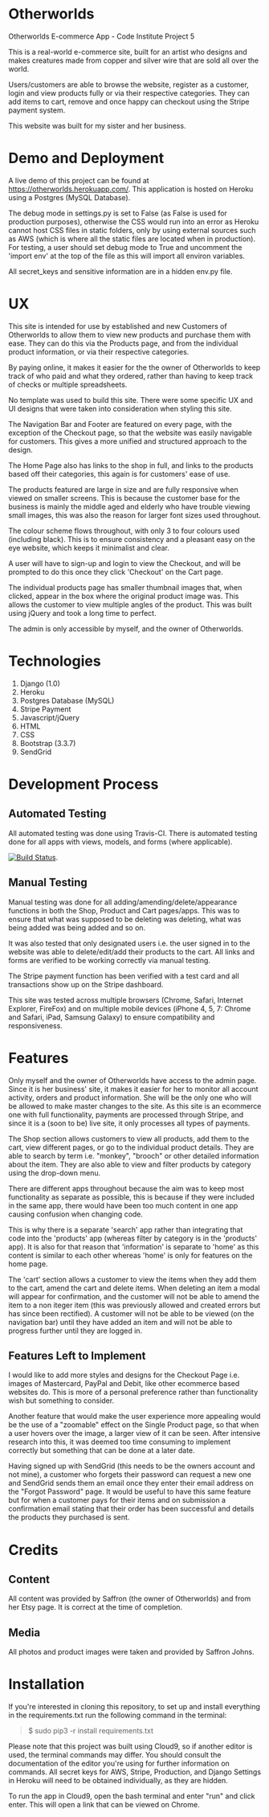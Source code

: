 # Otherworlds
Otherworlds E-commerce App - Code Institute Project 5

This is a real-world e-commerce site, built for an artist who designs and makes creatures made from copper and silver wire that are sold all over the world.

Users/customers are able to browse the website, register as a customer, login and view products fully or via their respective categories. They can add items to cart, remove and once happy can checkout using the Stripe payment system.

This website was built for my sister and her business.

# Demo and Deployment
A live demo of this project can be found at https://otherworlds.herokuapp.com/. This application is hosted on Heroku using a Postgres (MySQL Database).

The debug mode in settings.py is set to False (as False is used for production purposes), otherwise the CSS would run into an error as Heroku cannot host CSS files in static folders, only by using external sources such as AWS (which is where all the static files are located when in production). For testing, a user should set debug mode to True and uncomment the 'import env' at the top of the file as this will import all environ variables.

All secret_keys and sensitive information are in a hidden env.py file. 

# UX
This site is intended for use by established and new Customers of Otherworlds to allow them to view new products and purchase them with ease. They can do this via the Products page, and from the individual product information, or via their respective categories.

By paying online, it makes it easier for the the owner of Otherworlds to keep track of who paid and what they ordered, rather than having to keep track of checks or multiple spreadsheets.

No template was used to build this site. There were some specific UX and UI designs that were taken into consideration when styling this site.

The Navigation Bar and Footer are featured on every page, with the exception of the Checkout page, so that the website was easily navigable for customers. This gives a more unified and structured approach to the design.

The Home Page also has links to the shop in full, and links to the products based off their categories, this again is for customers' ease of use.

The products featured are large in size and are fully responsive when viewed on smaller screens. This is because the customer base for the business is mainly the middle aged and elderly who have trouble viewing small images, this was also the reason for larger font sizes used throughout.

The colour scheme flows throughout, with only 3 to four colours used (including black). This is to ensure consistency and a pleasant easy on the eye website, which keeps it minimalist and clear.

A user will have to sign-up and login to view the Checkout, and will be prompted to do this once they click 'Checkout' on the Cart page.

The individual products page has smaller thumbnail images that, when clicked, appear in the box where the original product image was. This allows the customer to view multiple angles of the product. This was built using jQuery and took a long time to perfect.

The admin is only accessible by myself, and the owner of Otherworlds.

# Technologies
1. Django (1.0)
2. Heroku
3. Postgres Database (MySQL)
4. Stripe Payment
5. Javascript/jQuery
6. HTML
7. CSS
8. Bootstrap (3.3.7)
9. SendGrid

# Development Process
## Automated Testing
All automated testing was done using Travis-CI. There is automated testing done for all apps with views, models, and forms (where applicable).

[![Build Status](https://travis-ci.org/NathenJohns/otherworlds.svg?branch=master)](https://travis-ci.org/NathenJohns/otherworlds).

## Manual Testing

Manual testing was done for all adding/amending/delete/appearance functions in both the Shop, Product and Cart pages/apps. This was to ensure that what was supposed to be deleting was deleting, what was being added was being added and so on.

It was also tested that only designated users i.e. the user signed in to the website was able to delete/edit/add their products to the cart. All links and forms are verified to be working correctly via manual testing.

The Stripe payment function has been verified with a test card and all transactions show up on the Stripe dashboard.

This site was tested across multiple browsers (Chrome, Safari, Internet Explorer, FireFox) and on multiple mobile devices (iPhone 4, 5, 7: Chrome and Safari, iPad, Samsung Galaxy) to ensure compatibility and responsiveness.

# Features
Only myself and the owner of Otherworlds have access to the admin page. Since it is her business' site, it makes it easier for her to monitor all account activity, orders and product information. She will be the only one who will be allowed to make master changes to the site. As this site is an ecommerce one with full functionality, payments are processed through Stripe, and since it is a (soon to be) live site, it only processes all types of payments.

The Shop section allows customers to view all products, add them to the cart, view different pages, or go to the individual product details. They are able to search by term i.e. "monkey", "brooch" or other detailed information about the item. They are also able to view and filter products by category using the drop-down menu.

There are different apps throughout because the aim was to keep most functionality as separate as possible, this is because if they were included in the same app, there would have been too much content in one app causing confusion when changing code.

This is why there is a separate 'search' app rather than integrating that code into the 'products' app (whereas filter by category is in the 'products' app). It is also for that reason that 'information' is separate to 'home' as this content is similar to each other whereas 'home' is only for features on the home page.

The 'cart' section allows a customer to view the items when they add them to the cart, amend the cart and delete items. When deleting an item a modal will appear for confirmation, and the customer will not be able to amend the item to a non iteger item (this was previously allowed and created errors but has since been rectified). A customer will not be able to be viewed (on the navigation bar) until they have added an item and will not be able to progress further until they are logged in.

## Features Left to Implement
I would like to add more styles and designs for the Checkout Page i.e. images of Mastercard, PayPal and Debit, like other ecommerce based websites do. This is more of a personal preference rather than functionality wish but something to consider.

Another feature that would make the user experience more appealing would be the use of a "zoomable" effect on the Single Product page, so that when a user hovers over the image, a larger view of it can be seen. After intensive research into this, it was deemed too time consuming to implement correctly but something that can be done at a later date.

Having signed up with SendGrid (this needs to be the owners account and not mine), a customer who forgets their password can request a new one and SendGrid sends them an email once they enter their email address on the "Forgot Password" page. It would be
useful to have this same feature but for when a customer pays for their items and on submission a confirmation email stating that their order has been successful and details the products they purchased is sent.

# Credits
## Content
All content was provided by Saffron (the owner of Otherworlds) and from her Etsy page. It is correct at the time of completion.

## Media
All photos and product images were taken and provided by Saffron Johns.

# Installation
If you're interested in cloning this repository, to set up and install everything in the requirements.txt run the following command in the terminal:

> $ sudo pip3 -r install requirements.txt

Please note that this project was built using Cloud9, so if another editor is used, the terminal commands may differ. You should consult the documentation of the editor you're using for further information on commands. All secret keys for AWS, Stripe, Production, and Django Settings in Heroku will need to be obtained individually, as they are hidden.

To run the app in Cloud9, open the bash terminal and enter "run" and click enter. This will open a link that can be viewed on Chrome.